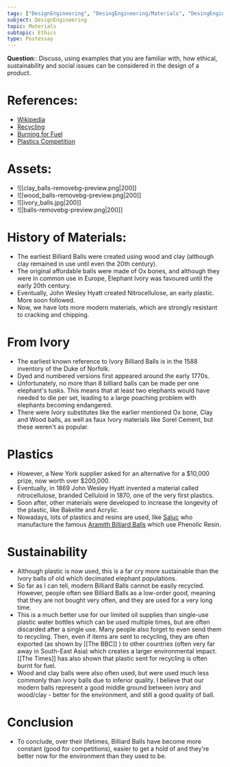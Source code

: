 ```yaml
---
tags: ["DesignEngineering", "DesingEngineering/Materials", "DesingEngineering/Materials/Ethics"]
subject: DesignEngineering
topic: Materials
subtopic: Ethics
type: Postessay
---
```

**Question**:: Discuss, using examples that you are familiar with, how ethical, sustainability and social issues can be considered in the design of a product.

# References:
 - [Wikipedia](https://en.wikipedia.org/wiki/Billiard_ball)
 - [Recycling](https://www.bbc.co.uk/news/science-environment-49827945)
 - [Burning for Fuel](https://www.thetimes.co.uk/article/thousands-of-tonnes-of-plastic-recycling-are-secretly-burnt-for-fuel-t6qsfdvj5)
 - [Plastics Competition](https://youtu.be/rHxxLYzJ8Sw?t=50)

# Assets:
 - ![[clay_balls-removebg-preview.png|200]]
 - ![[wood_balls-removebg-preview.png|200]]
 - ![[ivory_balls.jpg|200]]
 - ![[balls-removebg-preview.png|200]]

# History of Materials:
 - The earliest Billiard Balls were created using wood and clay (although clay remained in use until even the 20th century).
 - The original affordable balls were made of Ox bones, and although they were in common use in Europe, Elephant Ivory was favoured until the early 20th century.
 - Eventually, John Wesley Hyatt created Nitrocellulose, an early plastic. More soon followed.
 - Now, we have lots more modern materials, which are strongly resistant to cracking and chipping.

# From Ivory
 - The earliest known reference to Ivory Billiard Balls is in the 1588 inventory of the Duke of Norfolk.
  - Dyed and numbered versions first appeared around the early 1770s.
 - Unfortunately, no more than 8 billiard balls can be made per one elephant's tusks. This means that at least two elephants would have needed to die per set, leading to a large poaching problem with elephants becoming endangered.
 - There were Ivory substitutes like the earlier mentioned Ox bone, Clay and Wood balls, as well as faux Ivory materials like Sorel Cement, but these weren't as popular.

# Plastics
 - However, a New York supplier asked for an alternative for a $10,000 prize, now worth over $200,000.
 - Eventually, in 1869 John Wesley Hyatt invented a material called nitrocellulose, branded Celluloid in 1870, one of the very first plastics.
 - Soon after, other materials were developed to increase the longevity of the plastic, like Bakelite and Acrylic.
 - Nowadays, lots of plastics and resins are used, like [Saluc](https://www.saluc.com/index.html) who manufacture the famous [Aramith Billiard Balls](https://www.aramith.com/) which use Phenolic Resin.

# Sustainability
 - Although plastic is now used, this is a far cry more sustainable than the Ivory balls of old which decimated elephant populations.
 - So far as I can tell, modern Billiard Balls cannot be easily recycled. However, people often see Billiard Balls as a low-order good, meaning that they are not bought very often, and they are used for a very long time.
 - This is a much better use for our limited oil supplies than single-use plastic water bottles which can be used multiple times, but are often discarded after a single use. Many people also forget to even send them to recycling. Then, even if items are sent to recycling, they are often exported (as shown by [[The BBC]] ) to other countries (often very far away in South-East Asia) which creates a larger environmental impact. [[The Times]] has also shown that plastic sent for recycling is often burnt for fuel.
 - Wood and clay balls were also often used, but were used much less commonly than ivory balls due to inferior quality. I believe that our modern balls represent a good middle ground between ivory and wood/clay - better for the environment, and still a good quality of ball.

# Conclusion
- To conclude, over their lifetimes, Billiard Balls have become more constant (good for competitions), easier to get a hold of and they're better now for the environment than they used to be.